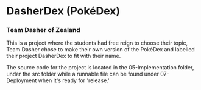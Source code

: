 # DasherDex (PokéDex)
### Team Dasher of Zealand

This is a project where the students had free reign to choose their topic, Team Dasher chose to make their own version of the PokéDex and labelled their project DasherDex to fit with their name.


The source code for the project is located in the 05-Implementation folder, under the src folder while a runnable file can be found under 07-Deployment when it's ready for 'release.'     

